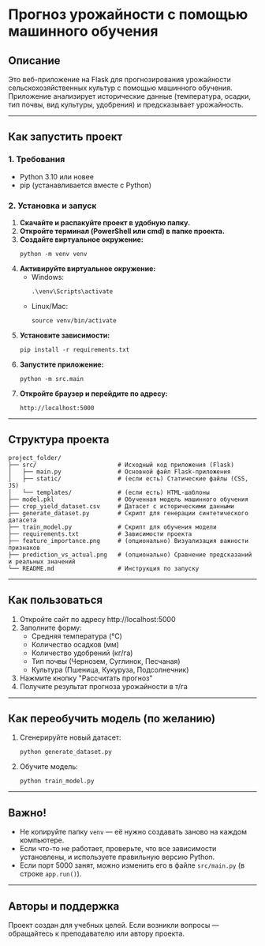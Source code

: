 # Прогноз урожайности с помощью машинного обучения

## Описание

Это веб-приложение на Flask для прогнозирования урожайности сельскохозяйственных культур с помощью машинного обучения. Приложение анализирует исторические данные (температура, осадки, тип почвы, вид культуры, удобрения) и предсказывает урожайность.

---

## Как запустить проект

### 1. Требования
- Python 3.10 или новее
- pip (устанавливается вместе с Python)

### 2. Установка и запуск

1. **Скачайте и распакуйте проект в удобную папку.**
2. **Откройте терминал (PowerShell или cmd) в папке проекта.**
3. **Создайте виртуальное окружение:**
   ```
   python -m venv venv
   ```
4. **Активируйте виртуальное окружение:**
   - Windows:
     ```
     .\venv\Scripts\activate
     ```
   - Linux/Mac:
     ```
     source venv/bin/activate
     ```
5. **Установите зависимости:**
   ```
   pip install -r requirements.txt
   ```
6. **Запустите приложение:**
   ```
   python -m src.main
   ```
7. **Откройте браузер и перейдите по адресу:**
   ```
   http://localhost:5000
   ```

---

## Структура проекта

```
project_folder/
├── src/                       # Исходный код приложения (Flask)
│   ├── main.py                # Основной файл Flask-приложения
│   ├── static/                # (если есть) Статические файлы (CSS, JS)
│   └── templates/             # (если есть) HTML-шаблоны
├── model.pkl                  # Обученная модель машинного обучения
├── crop_yield_dataset.csv     # Датасет с историческими данными
├── generate_dataset.py        # Скрипт для генерации синтетического датасета
├── train_model.py             # Скрипт для обучения модели
├── requirements.txt           # Зависимости проекта
├── feature_importance.png     # (опционально) Визуализация важности признаков
├── prediction_vs_actual.png   # (опционально) Сравнение предсказаний и реальных значений
└── README.md                  # Инструкция по запуску
```

---

## Как пользоваться

1. Откройте сайт по адресу http://localhost:5000
2. Заполните форму:
   - Средняя температура (°C)
   - Количество осадков (мм)
   - Количество удобрений (кг/га)
   - Тип почвы (Чернозем, Суглинок, Песчаная)
   - Культура (Пшеница, Кукуруза, Подсолнечник)
3. Нажмите кнопку "Рассчитать прогноз"
4. Получите результат прогноза урожайности в т/га

---

## Как переобучить модель (по желанию)

1. Сгенерируйте новый датасет:
   ```
   python generate_dataset.py
   ```
2. Обучите модель:
   ```
   python train_model.py
   ```

---

## Важно!
- Не копируйте папку `venv` — её нужно создавать заново на каждом компьютере.
- Если что-то не работает, проверьте, что все зависимости установлены, и используете правильную версию Python.
- Если порт 5000 занят, можно изменить его в файле `src/main.py` (в строке `app.run()`).

---

## Авторы и поддержка

Проект создан для учебных целей. Если возникли вопросы — обращайтесь к преподавателю или автору проекта.
